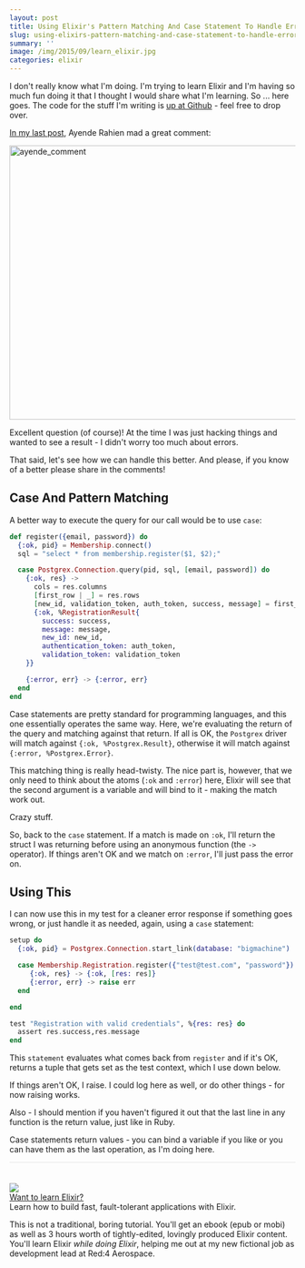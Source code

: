 ```yaml
---
layout: post
title: Using Elixir's Pattern Matching And Case Statement To Handle Errors
slug: using-elixirs-pattern-matching-and-case-statement-to-handle-errors
summary: ''
image: /img/2015/09/learn_elixir.jpg
categories: elixir
---
```


I don't really know what I'm doing. I'm trying to learn Elixir and I'm having so much fun doing it that I thought I would share what I'm learning. So ... here goes. The code for the stuff I'm writing is [up at Github](https://github.com/bigmachine-io/bigmachine-membership) - feel free to drop over.

[In my last post](http://rob.conery.io/2015/09/03/hello-elixir-wow/), Ayende Rahien mad a great comment:

<a href="http://rob.conery.io/img/2015/09/ayende_comment.png"><img src="http://rob.conery.io/img/2015/09/ayende_comment.png" alt="ayende_comment" width="895" height="482" class="alignnone size-full wp-image-566" /></a>

Excellent question (of course)! At the time I was just hacking things and wanted to see a result - I didn't worry too much about errors.

That said, let's see how we can handle this better. And please, if you know of a better please share in the comments!

## Case And Pattern Matching

A better way to execute the query for our call would be to use `case`:

```elixir
def register({email, password}) do
  {:ok, pid} = Membership.connect()
  sql = "select * from membership.register($1, $2);"

  case Postgrex.Connection.query(pid, sql, [email, password]) do
    {:ok, res} ->
      cols = res.columns
      [first_row | _] = res.rows
      [new_id, validation_token, auth_token, success, message] = first_row
      {:ok, %RegistrationResult{
        success: success,
        message: message,
        new_id: new_id,
        authentication_token: auth_token,
        validation_token: validation_token
    }}

    {:error, err} -> {:error, err}
  end
end
```

Case statements are pretty standard for programming languages, and this one essentially operates the same way. Here, we're evaluating the return of the query and matching against that return. If all is OK, the `Postgrex` driver will match against `{:ok, %Postgrex.Result}`, otherwise it will match against `{:error, %Postgrex.Error}`.

This matching thing is really head-twisty. The nice part is, however, that we only need to think about the atoms (`:ok` and `:error`) here, Elixir will see that the second argument is a variable and will bind to it - making the match work out.

Crazy stuff.

So, back to the `case` statement. If a match is made on `:ok`, I'll return the struct I was returning before using an anonymous function (the `->` operator). If things aren't OK and we match on `:error`, I'll just pass the error on.

## Using This

I can now use this in my test for a cleaner error response if something goes wrong, or just handle it as needed, again, using a `case` statement:

```elixir
setup do
  {:ok, pid} = Postgrex.Connection.start_link(database: "bigmachine")

  case Membership.Registration.register({"test@test.com", "password"}) do
     {:ok, res} -> {:ok, [res: res]}
     {:error, err} -> raise err
  end

end

test "Registration with valid credentials", %{res: res} do
  assert res.success,res.message
end
```

This `statement` evaluates what comes back from `register` and if it's OK, returns a tuple that gets set as the test context, which I use down below.

If things aren't OK, I raise. I could log here as well, or do other things - for now raising works.

Also - I should mention if you haven't figured it out that the last line in any function is the return value, just like in Ruby.

Case statements return values - you can bind a variable if you like or you can have them as the last operation, as I'm doing here.

<div class="ui items" style="padding-top:36px;border-top:1px solid #e5e5e5;">
  <div class="item">
    <div class="image">
      <a href="https://goo.gl/zvMHWK" target=_blank>
        <img src="/img/red4_product_slide.png">
      </a>
    </div>
    <div class="content">
      <a class="header" href="https://goo.gl/zvMHWK">Want to learn Elixir?</a>
      <div class="meta">
        <span>Learn how to build fast, fault-tolerant applications with Elixir.</span>
      </div>
      <div class="description">
        <p>
          This is not a traditional, boring tutorial. You'll get an ebook (epub or mobi) as well as 3 hours worth of tightly-edited,
          lovingly produced Elixir content. You'll learn Elixir <i> while doing Elixir</i>, helping me out at my new fictional job
          as development lead at Red:4 Aerospace.
        </p>
      </div>
    </div>
  </div>
</div>
